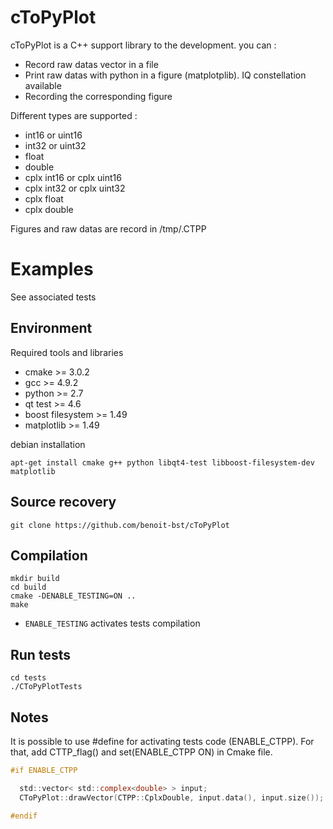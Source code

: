 # cToPyPlot

cToPyPlot is a C++ support library to the development. you can :

* Record raw datas vector in a file
* Print raw datas with python in a figure (matplotplib). IQ constellation available
* Recording the corresponding figure

Different types are supported :

* int16 or uint16
* int32 or uint32
* float
* double
* cplx int16 or cplx uint16
* cplx int32 or cplx uint32
* cplx float
* cplx double

Figures and raw datas are record in /tmp/.CTPP

# Examples

See associated tests

## Environment

Required tools and libraries

* cmake >= 3.0.2
* gcc >= 4.9.2
* python >= 2.7
* qt test >= 4.6
* boost filesystem >= 1.49
* matplotlib >= 1.49

debian installation 

```
apt-get install cmake g++ python libqt4-test libboost-filesystem-dev matplotlib
```

## Source recovery

```
git clone https://github.com/benoit-bst/cToPyPlot
```

## Compilation

```
mkdir build
cd build
cmake -DENABLE_TESTING=ON ..
make
```

* `ENABLE_TESTING` activates tests compilation

## Run tests

```
cd tests 
./CToPyPlotTests
```

## Notes

It is possible to use #define for activating tests code (ENABLE_CTPP).
For that, add CTTP_flag() and set(ENABLE_CTPP ON) in Cmake file.

```c
#if ENABLE_CTPP

  std::vector< std::complex<double> > input;
  CToPyPlot::drawVector(CTPP::CplxDouble, input.data(), input.size());

#endif
```